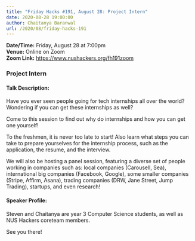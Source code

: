 ```yaml
---
title: "Friday Hacks #191, August 28: Project Intern"
date: 2020-08-28 19:00:00
author: Chaitanya Baranwal
url: /2020/08/friday-hacks-191
---
```


**Date/Time:** Friday, August 28 at 7:00pm<br />
**Venue:** Online on Zoom<br />
**Zoom Link:** https://www.nushackers.org/fh191zoom

### Project Intern

#### Talk Description:

Have you ever seen people going for tech internships all over the world? Wondering if you can get these internships as well?

Come to this session to find out why do internships and how you can get one yourself!

To the freshmen, it is never too late to start! Also learn what steps you can take to prepare yourselves for the internship process, such as the application, the resume, and the interview.

We will also be hosting a panel session, featuring a diverse set of people working in companies such as: local companies (Carousell, Sea), international big companies (Facebook, Google), some smaller companies (Stripe, Affirm, Asana), trading companies (DRW, Jane Street, Jump Trading), startups, and even research!

#### Speaker Profile:

Steven and Chaitanya are year 3 Computer Science students, as well as NUS Hackers coreteam members.

See you there!


